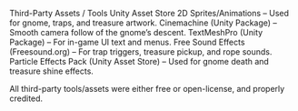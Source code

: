 Third-Party Assets / Tools
Unity Asset Store 2D Sprites/Animations – Used for gnome, traps, and treasure artwork.
Cinemachine (Unity Package) – Smooth camera follow of the gnome’s descent.
TextMeshPro (Unity Package) – For in-game UI text and menus.
Free Sound Effects (Freesound.org) – For trap triggers, treasure pickup, and rope sounds.
Particle Effects Pack (Unity Asset Store) – Used for gnome death and treasure shine effects.

All third-party tools/assets were either free or open-license, and properly credited.
